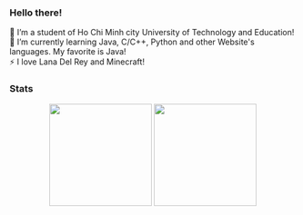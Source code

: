 ### Hello there!
🔭 I’m a student of Ho Chi Minh city University of Technology and Education!</br>
🌱 I’m currently learning Java, C/C++, Python and other Website's languages. My favorite is Java!</br>
⚡ I love Lana Del Rey and Minecraft!
<br>
### Stats
<div align="center">
  <img height="180em" src="https://github-readme-stats.vercel.app/api?username=adairh&count_private=true&show_icons=true&theme=dark">
      
  <img height="180em" src="https://github-readme-stats.vercel.app/api/top-langs/?username=adairh&layout=compact&langs_count=7&theme=dark">
      
</div>

